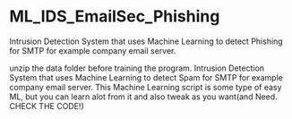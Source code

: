 # ML_IDS_EmailSec_Phishing
Intrusion Detection System that uses Machine Learning to detect Phishing for SMTP for example company email server.

unzip the data folder before training the program. Intrusion Detection System that uses Machine Learning to detect Spam for SMTP for example company email server.
This Machine Learning script is some type of easy ML, but you can learn alot from it and also tweak as you want(and Need. CHECK THE CODE!)

